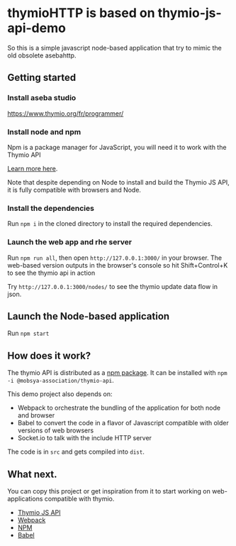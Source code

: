 # thymioHTTP is based on thymio-js-api-demo

So this is a simple javascript node-based application that try to mimic the old obsolete asebahttp.

## Getting started

### Install aseba studio

https://www.thymio.org/fr/programmer/

### Install node and npm

Npm is a package manager for JavaScript, you will need it to work with the Thymio API

[Learn more here](https://docs.npmjs.com/getting-started/installing-node#install-npm--manage-npm-versions).

Note that despite depending on Node to install and build the Thymio JS API, it is fully compatible with browsers
and Node.

### Install the dependencies

Run `npm i` in the cloned directory to install the required dependencies.

### Launch the web app and rhe server

Run `npm run all`, then open `http://127.0.0.1:3000/` in your browser.
The web-based version outputs in the browser's console so hit Shift+Control+K to see the thymio api in action

Try `http://127.0.0.1:3000/nodes/` to see the thymio update data flow in json.

## Launch the Node-based application

Run `npm start`


## How does it work?

The thymio API is distributed as a [npm package](https://www.npmjs.com/package/@mobsya-association/thymio-api).
It can be installed with `npm -i @mobsya-association/thymio-api`.

This demo project also depends on:
* Webpack to orchestrate the bundling of the application for both node and browser
* Babel to convert the code in a flavor of Javascript compatible with older versions of web browsers
* Socket.io to talk with the include HTTP server

The code is in `src` and gets compiled into `dist`.

## What next.

You can copy this project or get inspiration from it to start working on web-applications compatible with thymio.

* [Thymio JS API](https://github.com/Mobsya/thymio-js-api-demo.git)
* [Webpack](https://webpack.js.org/)
* [NPM](https://docs.npmjs.com/)
* [Babel](https://babeljs.io/)
